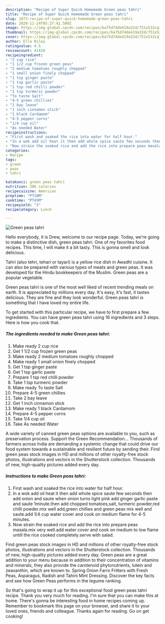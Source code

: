 ```yaml
---
description: "Recipe of Super Quick Homemade Green peas tahri"
title: "Recipe of Super Quick Homemade Green peas tahri"
slug: 1073-recipe-of-super-quick-homemade-green-peas-tahri
date: 2020-11-24T05:37:42.580Z
image: https://img-global.cpcdn.com/recipes/ba75d74de419a32d/751x532cq70/green-peas-tahri-recipe-main-photo.jpg
thumbnail: https://img-global.cpcdn.com/recipes/ba75d74de419a32d/751x532cq70/green-peas-tahri-recipe-main-photo.jpg
cover: https://img-global.cpcdn.com/recipes/ba75d74de419a32d/751x532cq70/green-peas-tahri-recipe-main-photo.jpg
author: Ella Riley
ratingvalue: 4.5
reviewcount: 41410
recipeingredient:
- "2 cup rice"
- "1 1/2 cup frozen green peas"
- "2 medium tomatoes roughly chopped"
- "1 small onion finely chopped"
- "1 tsp ginger paste"
- "1 tsp garlic paste"
- "1 tsp red chilli powder"
- "1 tsp turmeric powder"
- "To taste Salt"
- "4-5 green chillies"
- "2 bay leave"
- "1 inch cinnamon stick"
- "1 black Cardamom"
- "4-5 pepper corns"
- "1/4 cup oil"
- "As needed Water"
recipeinstructions:
- "First wash and soaked the rice into water for half hour."
- "In a wok add oil heat it then add whole spice saute few seconds then add onion and saute when onion turns light pink add ginger garlic paste and saute 1minute.then add chopped tomatoes,salt, turmeric powder,red chilli powder.mix well add,green chillies and green peas mix well and saute.add 1/4 cup water cover and cook on medium flame for 4-5 minutes."
- "Now strain the soaked rice and add the rice into prepare peas masala.mix very well.add water cover and cook on medium to low flame untill the rice cooked completely.serve with salad."
categories:
- Recipe
tags:
- green
- peas
- tahri

katakunci: green peas tahri 
nutrition: 206 calories
recipecuisine: American
preptime: "PT10M"
cooktime: "PT45M"
recipeyield: "3"
recipecategory: Lunch

---
```



![Green peas tahri](https://img-global.cpcdn.com/recipes/ba75d74de419a32d/751x532cq70/green-peas-tahri-recipe-main-photo.jpg)

Hello everybody, it is Drew, welcome to our recipe page. Today, we're going to make a distinctive dish, green peas tahri. One of my favorites food recipes. This time, I will make it a bit tasty. This is gonna smell and look delicious.

Tahri (also tehri, tehari or tayari) is a yellow rice dish in Awadhi cuisine. It can also be prepared with various types of meats and green peas. It was developed for the Hindu bookkeepers of the Muslim. Green peas are a popular vegetable.

Green peas tahri is one of the most well liked of recent trending meals on earth. It is appreciated by millions every day. It's easy, it's fast, it tastes delicious. They are fine and they look wonderful. Green peas tahri is something that I have loved my entire life.


To get started with this particular recipe, we have to first prepare a few ingredients. You can have green peas tahri using 16 ingredients and 3 steps. Here is how you cook that.

<!--inarticleads1-->

##### The ingredients needed to make Green peas tahri:

1. Make ready 2 cup rice
1. Get 1 1/2 cup frozen green peas
1. Make ready 2 medium tomatoes roughly chopped
1. Make ready 1 small onion finely chopped
1. Get 1 tsp ginger paste
1. Get 1 tsp garlic paste
1. Prepare 1 tsp red chilli powder
1. Take 1 tsp turmeric powder
1. Make ready To taste Salt
1. Prepare 4-5 green chillies
1. Take 2 bay leave
1. Get 1 inch cinnamon stick
1. Make ready 1 black Cardamom
1. Prepare 4-5 pepper corns
1. Take 1/4 cup oil
1. Take As needed Water


A wide variety of canned green peas options are available to you, such as preservation process. Support the Green Recommendation… Thousands of farmers across India are demanding a systemic change that could drive our food system towards a sustainable and resilient future by sending their. Find green peas stock images in HD and millions of other royalty-free stock photos, illustrations and vectors in the Shutterstock collection. Thousands of new, high-quality pictures added every day. 

<!--inarticleads2-->

##### Instructions to make Green peas tahri:

1. First wash and soaked the rice into water for half hour.
1. In a wok add oil heat it then add whole spice saute few seconds then add onion and saute when onion turns light pink add ginger garlic paste and saute 1minute.then add chopped tomatoes,salt, turmeric powder,red chilli powder.mix well add,green chillies and green peas mix well and saute.add 1/4 cup water cover and cook on medium flame for 4-5 minutes.
1. Now strain the soaked rice and add the rice into prepare peas masala.mix very well.add water cover and cook on medium to low flame untill the rice cooked completely.serve with salad.


Find green peas stock images in HD and millions of other royalty-free stock photos, illustrations and vectors in the Shutterstock collection. Thousands of new, high-quality pictures added every day. Green peas are a great addition to your menu because in addition to their concentration of vitamins and minerals, they also provide the carotenoid phytonutrients, lutein and zeaxanthin, which are known to. Spring Onion Farro Fritters with Fresh Peas, Asparagus, Radish and Tahini Mint Dressing. Discover the key facts and see how Green Peas performs in the legume ranking. 

So that's going to wrap it up for this exceptional food green peas tahri recipe. Thank you very much for reading. I'm sure that you can make this at home. There's gonna be interesting food in home recipes coming up. Remember to bookmark this page on your browser, and share it to your loved ones, friends and colleague. Thanks again for reading. Go on get cooking!
